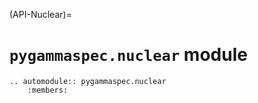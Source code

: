 (API-Nuclear)=
# `pygammaspec.nuclear` module

```{eval-rst}
.. automodule:: pygammaspec.nuclear
    :members:
```
